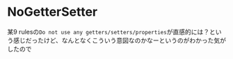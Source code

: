 # NoGetterSetter

某9 rulesの`Do not use any getters/setters/properties`が直感的には？という感じだったけど、なんとなくこういう意図なのかなーというのがわかった気がしたので
